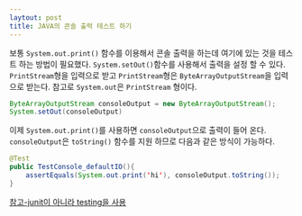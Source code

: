 ```yaml
---
laytout: post
title: JAVA의 콘솔 출력 테스트 하기  
---
```


보통 `System.out.print()` 함수를 이용해서 콘솔 출력을 하는데 여기에 있는 것을 테스트 하는 방법이 필요했다.
`System.setOut()`함수를 사용해서 출력을 설정 할 수 있다. `PrintStream`형을 입력으로 받고 `PrintStream`형은 `ByteArrayOutputStream`을 입력으로 받는다. 참고로 `System.out`은 `PrintStream` 형이다. 
```java
ByteArrayOutputStream consoleOutput = new ByteArrayOutputStream();
System.setOut(consoleOutput)
```

이제 `System.out.print()`를 사용하면 `consoleOutput`으로 출력이 들어 온다. `consoleOutput`은 `toString()` 함수를 지원 하므로 다음과 같은 방식이 가능하다.
```java
@Test
public TestConsole_defaultIO(){
    assertEquals(System.out.print('hi'), consoleOutput.toString());
}
```

[참고-junit이 아니라 testing을 사용](http://openwritings.net/content/public/excerpt/unit-test-standard-output-systemoutprintln)